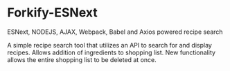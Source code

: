 # Forkify-ESNext
ESNext, NODEJS, AJAX, Webpack, Babel and Axios powered recipe search

A simple recipe search tool that utilizes an API to search for and display recipes. Allows addition of ingredients to shopping list. New functionality allows the entire shopping list to be deleted at once.
